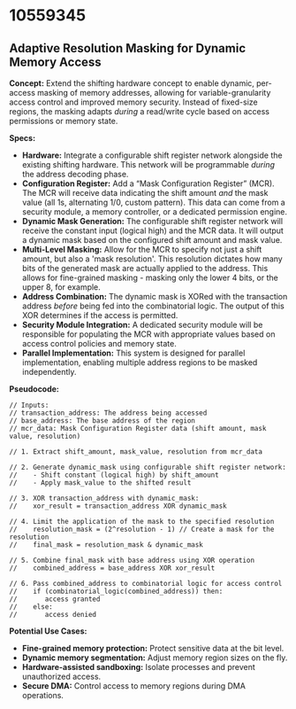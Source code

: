 # 10559345

## Adaptive Resolution Masking for Dynamic Memory Access

**Concept:** Extend the shifting hardware concept to enable dynamic, per-access masking of memory addresses, allowing for variable-granularity access control and improved memory security. Instead of fixed-size regions, the masking adapts *during* a read/write cycle based on access permissions or memory state.

**Specs:**

*   **Hardware:** Integrate a configurable shift register network alongside the existing shifting hardware. This network will be programmable *during* the address decoding phase.
*   **Configuration Register:** Add a “Mask Configuration Register” (MCR). The MCR will receive data indicating the shift amount *and* the mask value (all 1s, alternating 1/0, custom pattern). This data can come from a security module, a memory controller, or a dedicated permission engine.
*   **Dynamic Mask Generation:** The configurable shift register network will receive the constant input (logical high) and the MCR data. It will output a dynamic mask based on the configured shift amount and mask value.
*   **Multi-Level Masking:** Allow for the MCR to specify not just a shift amount, but also a 'mask resolution'. This resolution dictates how many bits of the generated mask are actually applied to the address. This allows for fine-grained masking - masking only the lower 4 bits, or the upper 8, for example.
*   **Address Combination:** The dynamic mask is XORed with the transaction address *before* being fed into the combinatorial logic. The output of this XOR determines if the access is permitted.
*   **Security Module Integration:** A dedicated security module will be responsible for populating the MCR with appropriate values based on access control policies and memory state.
*   **Parallel Implementation:** This system is designed for parallel implementation, enabling multiple address regions to be masked independently.

**Pseudocode:**

```
// Inputs:
// transaction_address: The address being accessed
// base_address: The base address of the region
// mcr_data: Mask Configuration Register data (shift amount, mask value, resolution)

// 1. Extract shift_amount, mask_value, resolution from mcr_data

// 2. Generate dynamic_mask using configurable shift register network:
//    - Shift constant (logical high) by shift_amount
//    - Apply mask_value to the shifted result

// 3. XOR transaction_address with dynamic_mask:
//    xor_result = transaction_address XOR dynamic_mask

// 4. Limit the application of the mask to the specified resolution
//    resolution_mask = (2^resolution - 1) // Create a mask for the resolution
//    final_mask = resolution_mask & dynamic_mask

// 5. Combine final_mask with base address using XOR operation
//    combined_address = base_address XOR xor_result

// 6. Pass combined_address to combinatorial logic for access control
//    if (combinatorial_logic(combined_address)) then:
//       access granted
//    else:
//       access denied
```

**Potential Use Cases:**

*   **Fine-grained memory protection:** Protect sensitive data at the bit level.
*   **Dynamic memory segmentation:** Adjust memory region sizes on the fly.
*   **Hardware-assisted sandboxing:** Isolate processes and prevent unauthorized access.
*   **Secure DMA:** Control access to memory regions during DMA operations.